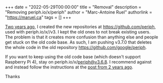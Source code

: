 +++
date = "2022-05-29T00:00:00"
title = "Removal"
description = "Removing periph.io/x/periph"
author = "Marc-Antoine Ruel"
authorlink = "https://maruel.ca"
tags = []
+++

[Two years ago](https://periph.io/news/2020/a_new_start/), I created the new
repositories at https://github.com/periph, used with periph.io/x/<pkg>/v3. I
kept the old ones to not break existing users. The problem is that it creates
more confusion than anything else and people get stuck on the old code base. As
such, I am pushing v3.7.0 that deletes the whole code in the old repository
https://github.com/google/periph.

If you want to keep using the old code base (which doesn't support Raspberry Pi
4), stay on periph.io/x/periph@v3.6.8. I recommend against and instead follow
the instructions at the [post from 2 years
ago](https://periph.io/news/2020/a_new_start/).

Thanks
